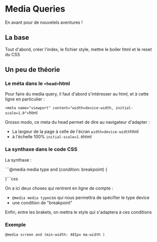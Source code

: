 # Media Queries

En avant pour de nouvelels aventures !

## La base

Tout d'abord, créer l'index, le fichier style, mettre le boiler html et le reset du CSS

## Un peu de théorie

### Le méta dans le ```<head>```html

Pour faire du media query, il faut d'abord s'intéresser au html, et à cette ligne en particulier :

```<meta name="viewport" content="width=device-width, initial-scale=1.0">```html

Grosso modo, ce meta du head permet de dire au navigateur d'adapter :

* La largeur de la page à celle de l'écran ```width=device-width```html
* à l'échelle 100% ```initial-scale=1.0```html

### La synthaxe dans le code CSS

La synthaxe :

´´´@media media type and (condition: breakpoint) {

}```css

On a ici deux choses qui rentrent en ligne de compte :

* ```@media media type```css qui nous permettra de spécifier le type device
* une condition de "breakpoint"

Enfin, entre les brakets, on mettra le style qui s'adaptera à ces conditions

### Exemple

```@media screen and (min-width: 481px ma-width )```
